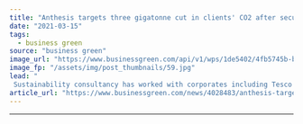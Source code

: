 ```yaml
---
title: "Anthesis targets three gigatonne cut in clients' CO2 after securing funding injection"
date: "2021-03-15"
tags: 
  - business green
source: "business green"
image_url: "https://www.businessgreen.com/api/v1/wps/1de5402/4fb5745b-b602-4a50-8f24-b99113ed1477/5/iStock-1194025411-185x114.jpg"
image_fp: "/assets/img/post_thumbnails/59.jpg"
lead: "
 Sustainability consultancy has worked with corporates including Tesco and Target to develop sustainability and carbon reduction strategies ..."
article_url: "https://www.businessgreen.com/news/4028483/anthesis-targets-gigatonne-cut-clients-co2-securing-funding-injection"
---
```


---
